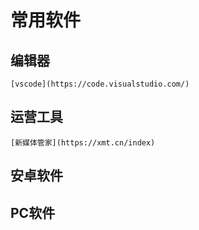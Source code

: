 # 常用软件

## 编辑器
	[vscode](https://code.visualstudio.com/)

## 运营工具
	[新媒体管家](https://xmt.cn/index)

## 安卓软件

## PC软件
